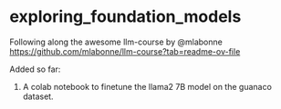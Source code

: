 # exploring_foundation_models
Following along the awesome llm-course by @mlabonne https://github.com/mlabonne/llm-course?tab=readme-ov-file

Added so far:
1. A colab notebook to finetune the llama2 7B model on the guanaco dataset.
